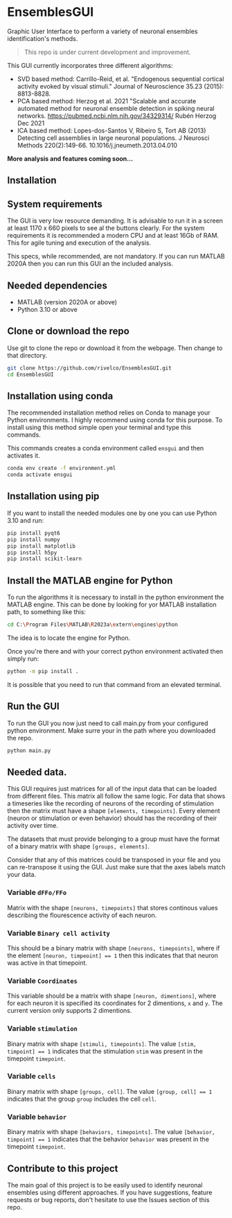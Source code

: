 # EnsemblesGUI

Graphic User Interface to perform a variety of neuronal ensembles identification's methods.

> This repo is under current development and improvement.

This GUI currently incorporates three different algorithms:

- SVD based method: Carrillo-Reid, et al. "Endogenous sequential cortical activity evoked by visual stimuli." Journal of Neuroscience 35.23 (2015): 8813-8828.
- PCA based method: Herzog et al. 2021 "Scalable and accurate automated method for neuronal ensemble detection in spiking neural networks. https://pubmed.ncbi.nlm.nih.gov/34329314/ Rubén Herzog Dec 2021
- ICA based method: Lopes-dos-Santos V, Ribeiro S, Tort AB (2013) Detecting cell assemblies in large neuronal populations. J Neurosci Methods 220(2):149-66. 10.1016/j.jneumeth.2013.04.010

**More analysis and features coming soon...**

## Installation

## System requirements

The GUI is very low resource demanding. It is advisable to run it in a screen at least 1170 x 660 pixels to see al the buttons clearly. For the system requirements it is recommended a modern CPU and at least 16Gb of RAM. This for agile tuning and execution of the analysis.

This specs, while recommended, are not mandatory. If you can run MATLAB 2020A then you can run this GUI an the included analysis.

## Needed dependencies

- MATLAB (version 2020A or above)
- Python 3.10 or above

## Clone or download the repo

Use git to clone the repo or download it from the webpage. Then change to that directory.

```bash
git clone https://github.com/rivelco/EnsemblesGUI.git
cd EnsemblesGUI
```

## Installation using conda

The recommended installation method relies on Conda to manage your Python environments. I highly recommend using conda for this purpose. 
To install using this method simple open your terminal and type this commands.

This commands creates a conda environment called `ensgui` and then activates it.

```bash
conda env create -f environment.yml
conda activate ensgui
```

## Installation using pip

If you want to install the needed modules one by one you can use Python 3.10 and run:

```bash
pip install pyqt6
pip install numpy
pip install matplotlib
pip install h5py
pip install scikit-learn
```

## Install the MATLAB engine for Python

To run the algorithms it is necessary to install in the python environment the MATLAB engine. This can be done by looking for yor MATLAB installation path,  to something like this:

```bash
cd C:\Program Files\MATLAB\R2023a\extern\engines\python
``` 

The idea is to locate the engine for Python.

Once you're there and with your correct python environment activated then simply run:

```bash
python -m pip install .
```

It is possible that you need to run that command from an elevated terminal.

## Run the GUI

To run the GUI you now just need to call main.py from your configured python environment. Make surre your in the path where you downloaded the repo.

```bash
python main.py
```

## Needed data.

This GUI requires just matrices for all of the input data that can be loaded from different files. This matrix all follow the same logic. For data that shows a timeseries like the recording of neurons of the recording of stimulation then the matrix must have a shape `[elements, timepoints]`. Every element (neuron or stimulation or even behavior) should has the recording of their activity over time.

The datasets that must provide belonging to a group must have the format of a binary matrix with shape `[groups, elements]`.

Consider that any of this matrices could be transposed in your file and you can re-transpose it using the GUI. Just make sure that the axes labels match your data.

### Variable `dFFo/FFo`

Matrix with the shape `[neurons, timepoints]` that stores continous values describing the flourescence activity of each neuron.

### Variable `Binary cell activity`

This should be a binary matrix with shape `[neurons, timepoints]`, where if the element `[neuron, timpeoint] == 1` then this indicates that that neuron was active in that timepoint.

### Variable `Coordinates`

This variable should be a matrix with shape `[neuron, dimentions]`, where for each neuron it is specified its coordinates for 2 dimentions, `x` and `y`. The current version only supports 2 dimentions.

### Variable `stimulation`

Binary matrix with shape `[stimuli, timepoints]`. The value `[stim, timpoint] == 1` indicates that the stimulation `stim` was present in the timepoint `timepoint`. 

### Variable `cells`

Binary matrix with shape `[groups, cell]`. The value `[group, cell] == 1` indicates that the group `group` includes the cell `cell`.

### Variable `behavior`

Binary matrix with shape `[behaviors, timepoints]`. The value `[behavior, timpoint] == 1` indicates that the behavior `behavior` was present in the timepoint `timepoint`. 


## Contribute to this project

The main goal of this project is to be easily used to identify neuronal ensembles using different approaches. If you have suggestions, feature requests or bug reports, don't hesitate to use the Issues section of this repo.